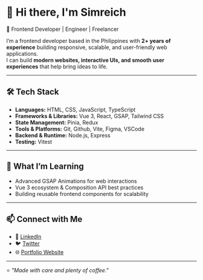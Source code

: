 # 👋 Hi there, I'm Simreich  

🚀 Frontend Developer | Engineer | Freelancer  

I’m a frontend developer based in the Philippines with **2+ years of experience** building responsive, scalable, and user-friendly web applications.  
I can build **modern websites, interactive UIs, and smooth user experiences** that help bring ideas to life.

---

## 🛠️ Tech Stack  
- **Languages:** HTML, CSS, JavaScript, TypeScript  
- **Frameworks & Libraries:** Vue 3, React, GSAP, Tailwind CSS  
- **State Management:** Pinia, Redux  
- **Tools & Platforms:** Git, Github, Vite, Figma, VSCode
- **Backend & Runtime:** Node.js, Express 
- **Testing:** Vitest  

---

## 🌱 What I’m Learning  
- Advanced GSAP Animations for web interactions  
- Vue 3 ecosystem & Composition API best practices  
- Building reusable frontend components for scalability
  
---

## 📫 Connect with Me  
- 💼 [LinkedIn](https://www.linkedin.com/in/simreich-somogod-a977a02b3/)
- 🐦 [Twitter](https://x.com/iamsimreich) 
- 🌐 [Portfolio Website](https://personal-porfolio-with-guestnote-six.vercel.app/) 

---

⭐️ _"Made with care and plenty of coffee."_  
